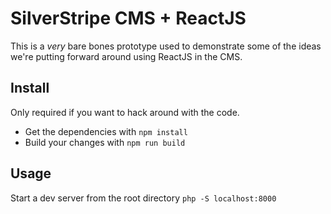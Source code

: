 # SilverStripe CMS + ReactJS

This is a _very_ bare bones prototype used to demonstrate some of the ideas we're putting forward around using ReactJS in the CMS.

## Install

Only required if you want to hack around with the code.

- Get the dependencies with `npm install`
- Build your changes with `npm run build`

## Usage

Start a dev server from the root directory `php -S localhost:8000`
